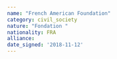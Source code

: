 ```yaml
---
name: "French American Foundation"
category: civil_society
nature: "Fondation "
nationality: FRA
alliance: 
date_signed: '2018-11-12'
---
```

    